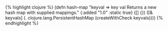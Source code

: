 {% highlight clojure %}
(defn hash-map
  "keyval => key val
  Returns a new hash map with supplied mappings."
  {:added "1.0"
   :static true}
  ([] {})
  ([& keyvals]
   (. clojure.lang.PersistentHashMap (createWithCheck keyvals))))
{% endhighlight %}
